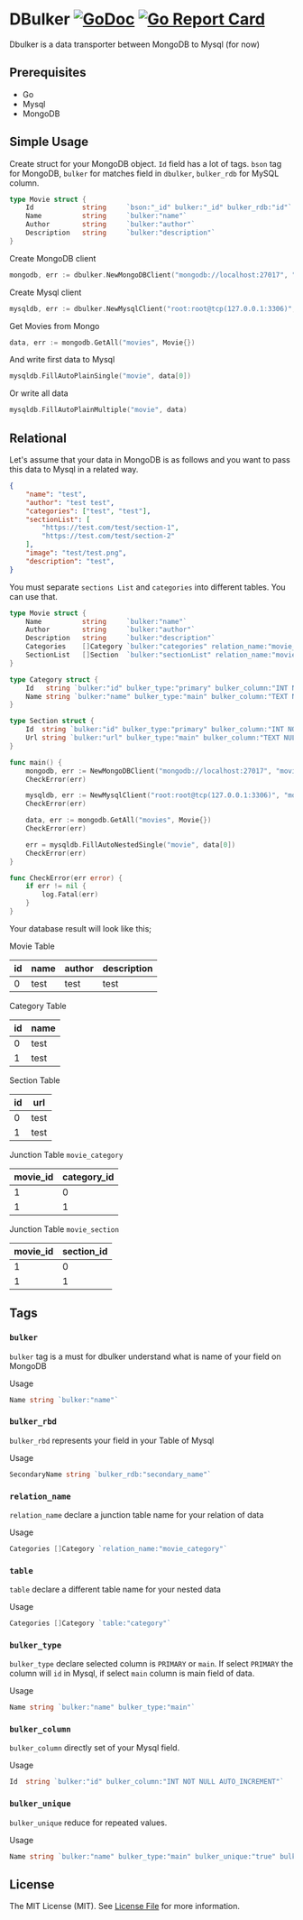 # DBulker [![GoDoc](https://godoc.org/github.com/kratiwitz/dbulker?status.svg)](http://godoc.org/github.com/kratiwitz/dbulker) [![Go Report Card](https://goreportcard.com/badge/github.com/kratiwitz/dbulker)](https://goreportcard.com/report/github.com/kratiwitz/dbulker)

Dbulker is a data transporter between MongoDB to Mysql (for now)

## Prerequisites
- Go
- Mysql
- MongoDB

## Simple Usage
Create struct for your MongoDB object. `Id` field has a lot of tags. `bson` tag for MongoDB, `bulker` for matches field in `dbulker`, `bulker_rdb` for MySQL column.
```go
type Movie struct { 
	Id            string     `bson:"_id" bulker:"_id" bulker_rdb:"id"`
	Name          string     `bulker:"name"`
	Author        string     `bulker:"author"`
	Description   string     `bulker:"description"`
}
```

Create MongoDB client
```go
mongodb, err := dbulker.NewMongoDBClient("mongodb://localhost:27017", "movies")
```

Create Mysql client
```go
mysqldb, err := dbulker.NewMysqlClient("root:root@tcp(127.0.0.1:3306)", "movie")
```

Get Movies from Mongo
```go
data, err := mongodb.GetAll("movies", Movie{})
```

And write first data to Mysql
```go
mysqldb.FillAutoPlainSingle("movie", data[0])
```

Or write all data
```go
mysqldb.FillAutoPlainMultiple("movie", data)
```

## Relational
Let's assume that your data in MongoDB is as follows and you want to pass this data to Mysql in a related way.

```json
{
    "name": "test",
    "author": "test test",
    "categories": ["test", "test"],
    "sectionList": [
        "https://test.com/test/section-1",
        "https://test.com/test/section-2"
    ],
    "image": "test/test.png",
    "description": "test",
}
```

You must separate `sections List` and `categories` into different tables. You can use that.

```go
type Movie struct {
	Name          string     `bulker:"name"`
	Author        string     `bulker:"author"`
	Description   string     `bulker:"description"`
	Categories    []Category `bulker:"categories" relation_name:"movie_category" table:"category"`
	SectionList   []Section  `bulker:"sectionList" relation_name:"movie_section" table:"section"`
}

type Category struct {
	Id   string `bulker:"id" bulker_type:"primary" bulker_column:"INT NOT NULL AUTO_INCREMENT"`
	Name string `bulker:"name" bulker_type:"main" bulker_column:"TEXT NULL"`
}

type Section struct {
	Id  string `bulker:"id" bulker_type:"primary" bulker_column:"INT NOT NULL AUTO_INCREMENT"`
	Url string `bulker:"url" bulker_type:"main" bulker_column:"TEXT NULL"`
}

func main() {
	mongodb, err := NewMongoDBClient("mongodb://localhost:27017", "movie_db")
	CheckError(err)

	mysqldb, err := NewMysqlClient("root:root@tcp(127.0.0.1:3306)", "movie_db")
	CheckError(err)

	data, err := mongodb.GetAll("movies", Movie{})
	CheckError(err)

	err = mysqldb.FillAutoNestedSingle("movie", data[0])
	CheckError(err)
}

func CheckError(err error) {
	if err != nil {
		log.Fatal(err)
	}
}
```

Your database result will look like this;

Movie Table

| id | name | author | description |
| -- | ---- | ------ | ----------- |
| 0  | test | test   | test        |

Category Table

| id | name |
| -- | ---- |
| 0  | test |
| 1  | test |

Section Table

| id | url |
| -- | ---- |
| 0  | test |
| 1  | test |

Junction Table `movie_category`

| movie_id | category_id |
| -------- | ----------- |
| 1        | 0           |
| 1        | 1           |

Junction Table `movie_section`

| movie_id | section_id |
| -------- | ---------- |
| 1        | 0          |
| 1        | 1          |


## Tags
### `bulker`
`bulker` tag is a must for dbulker understand what is name of your field on MongoDB

Usage

```go
Name string `bulker:"name"`
```

### `bulker_rbd`
`bulker_rbd` represents your field in your Table of Mysql

Usage 
```go
SecondaryName string `bulker_rdb:"secondary_name"`
```

### `relation_name`
`relation_name` declare a junction table name for your relation of data

Usage 
```go
Categories []Category `relation_name:"movie_category"`
```

### `table`
`table` declare a different table name for your nested data

Usage 
```go
Categories []Category `table:"category"`
```

### `bulker_type`
`bulker_type` declare selected column is `PRIMARY` or `main`. If select `PRIMARY` the column will `id` in Mysql, if select `main` column is main field of data.

Usage 
```go
Name string `bulker:"name" bulker_type:"main"`
```

### `bulker_column`
`bulker_column` directly set of your Mysql field.

Usage 
```go
Id  string `bulker:"id" bulker_column:"INT NOT NULL AUTO_INCREMENT"`
```

### `bulker_unique`
`bulker_unique` reduce for repeated values.

Usage 
```go
Name string `bulker:"name" bulker_type:"main" bulker_unique:"true" bulker_column:"TEXT NULL"`
```

## License

The MIT License (MIT). See [License File](LICENSE) for more information.
